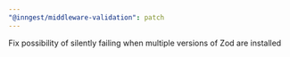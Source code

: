 ```yaml
---
"@inngest/middleware-validation": patch
---
```


Fix possibility of silently failing when multiple versions of Zod are installed
